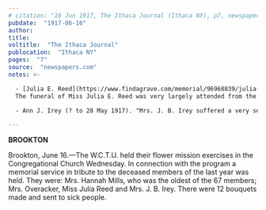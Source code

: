 ```yaml
---
# citation: "16 Jun 1917, The Ithaca Journal (Ithaca NY), p7, newspapers.com"
pubdate:  "1917-06-16"
author: 
title: 
voltitle:  "The Ithaca Journal"
publocation:  "Ithaca NY"
pages:  "7"
source:  "newspapers.com"
notes: >-

  - [Julia E. Reed](https://www.findagrave.com/memorial/96968839/julia-e-reed) (1846 to 25 Aug 1916). "Miss Julia Reed, who has ben [sic] ill for several weeks of heart trouble, died at her home in Brookon Friday evening, August 25. Miss Reed lived the greater part of her life in this neighborhood and is a member of the Central Chapel Church. Because of her kindly and charitable disposition she leaves an unusually large circle of friends who will miss her greatly." (01 Sep 1916, The Ithaca Journal, Ithaca NY, p7.) "
  The funeral of Miss Julia E. Reed was very largely attended from the home of Mr. and Mrs. Melvin Lynch Monday at 2 p.m. ... Mrs. Sarah Leonard spent last week at Melvin Lynch's helping to care for her sister Miss Julia Reed." (30 Aug 1916, The Ithaca Journal, Ithaca NY, p7.)

  - Ann J. Irey (? to 28 May 1917). "Mrs. J. B. Irey suffered a very severe shock of paralysis and is now in a critical condition." (13 Feb 1917, The Ithaca Journal, Ithaca NY, p7.) George Jansen, in his 1917 journal, gives regular accounts of Mrs. Irey's condition in her final weeks (she "has got a shock" as he put it), including her last night. 07 Apr 1917 is typical: "Mrs. Irey howled all night". And her final day, 28 May 1917: "I sat up all night with Mrs. Irey so Emeline could have a little rest. I expect her to breathe her last any minute. Respiration 30 a minute 2AM. Mrs. Irey died 1:30 PM today." The next day, 29 May 1917: "Digging Mrs. Irey grave today." 30 May 1917: "Mrs. Irey funeral today."

---
```

**BROOKTON**

Brookton, June 16.—The W.C.T.U. held their flower mission exercises in the Congregational Church Wednesday. In connection with the program a memorial service in tribute to the deceased members of the last year was held. They were: Mrs. Hannah Mills, who was the oldest of the 67 members; Mrs. Overacker, Miss Julia Reed and Mrs. J. B. Irey. There were 12 bouquets made and sent to sick people. 
